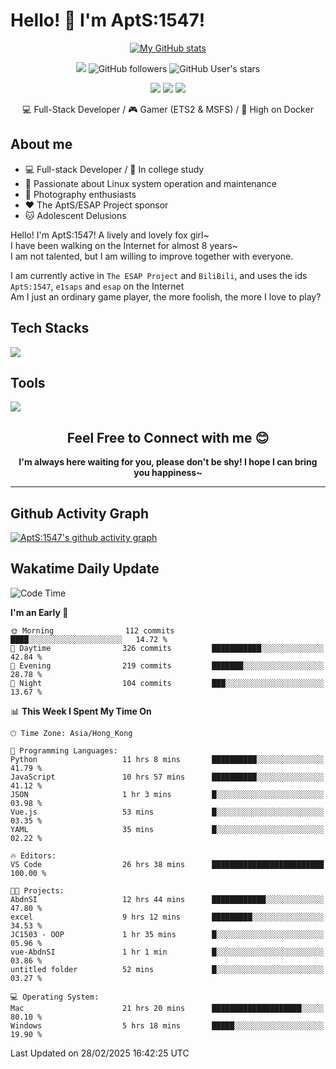 # Hello! 👋 I'm AptS:1547! 

<div align="center">

 [![My GitHub stats](https://github-readme-stats.vercel.app/api?username=AptS-1547&show_icons=true&theme=transparent)](https://github.com/AptS-1547)

 ![](https://komarev.com/ghpvc/?username=AptS-1547&color=blue&style=flat-square)
 ![GitHub followers](https://img.shields.io/github/followers/AptS-1547?style=flat-square)
 ![GitHub User's stars](https://img.shields.io/github/stars/AptS-1547?style=flat-square)
 
 [![](https://img.shields.io/badge/website-4493f8?style=for-the-badge&logo=About.me&logoColor=white)](https://esaps.net/)
 [![](https://img.shields.io/badge/RSS-4493f8?style=for-the-badge&logo=rss&logoColor=white)](https://esaps.net/feed/)
 [![](https://img.shields.io/badge/Email-4493f8?style=for-the-badge&logo=gmail&logoColor=white)](mailto:apts-1547@esaps.net)

 💻 Full-Stack Developer / 🎮 Gamer (ETS2 & MSFS) / 🐋 High on Docker

</div>

## About me

- 💻 Full-stack Developer / 🏫 In college study
- 📶 Passionate about Linux system operation and maintenance
- 📸 Photography enthusiasts
- ❤ The AptS/ESAP Project sponsor
- 🐱 Adolescent Delusions

Hello! I'm AptS:1547! A lively and lovely fox girl~  
I have been walking on the Internet for almost 8 years~  
I am not talented, but I am willing to improve together with everyone.  

I am currently active in `The ESAP Project` and `BiliBili`, and uses the ids `AptS:1547`, `e1saps` and `esap` on the Internet  
Am I just an ordinary game player, the more foolish, the more I love to play?  

## Tech Stacks
<a href="https://skillicons.dev">
  <img src="https://skillicons.dev/icons?i=py,arduino,php,html,css,javascript,typescript,bash,java,kotlin,vue,go,nodejs,cpp,rust,tailwind" />
</a>
   
## Tools

<a href="https://skillicons.dev">
  <img src="https://skillicons.dev/icons?i=ae,pr,ps,au,blender,visualstudio,vscode,androidstudio,idea,anaconda,gradle,maven,npm,vite,yarn,cloudflare,docker,git,github,githubactions,jenkins,nginx,workers,wordpress,sentry,grafana,prometheus,postgres,mysql,mongodb,redis" />
</a>

## <div align="center"> Feel Free to Connect with me 😊 </div>

**<div align="center">I'm always here waiting for you, please don't be shy! I hope I can bring you happiness~</div>**

----------------------

## Github Activity Graph

[![AptS:1547's github activity graph](https://github-readme-activity-graph.vercel.app/graph?username=AptS-1547&theme=react-dark)](https://github.com/AptS-1547)

## Wakatime Daily Update

<!--START_SECTION:waka-->
![Code Time](http://img.shields.io/badge/Code%20Time-270%20hrs%2050%20mins-blue)

**I'm an Early 🐤** 

```text
🌞 Morning                112 commits         ████░░░░░░░░░░░░░░░░░░░░░   14.72 % 
🌆 Daytime                326 commits         ███████████░░░░░░░░░░░░░░   42.84 % 
🌃 Evening                219 commits         ███████░░░░░░░░░░░░░░░░░░   28.78 % 
🌙 Night                  104 commits         ███░░░░░░░░░░░░░░░░░░░░░░   13.67 % 
```


📊 **This Week I Spent My Time On** 

```text
🕑︎ Time Zone: Asia/Hong_Kong

💬 Programming Languages: 
Python                   11 hrs 8 mins       ██████████░░░░░░░░░░░░░░░   41.79 % 
JavaScript               10 hrs 57 mins      ██████████░░░░░░░░░░░░░░░   41.12 % 
JSON                     1 hr 3 mins         █░░░░░░░░░░░░░░░░░░░░░░░░   03.98 % 
Vue.js                   53 mins             █░░░░░░░░░░░░░░░░░░░░░░░░   03.35 % 
YAML                     35 mins             █░░░░░░░░░░░░░░░░░░░░░░░░   02.22 % 

🔥 Editors: 
VS Code                  26 hrs 38 mins      █████████████████████████   100.00 % 

🐱‍💻 Projects: 
AbdnSI                   12 hrs 44 mins      ████████████░░░░░░░░░░░░░   47.80 % 
excel                    9 hrs 12 mins       █████████░░░░░░░░░░░░░░░░   34.53 % 
JC1503 - OOP             1 hr 35 mins        █░░░░░░░░░░░░░░░░░░░░░░░░   05.96 % 
vue-AbdnSI               1 hr 1 min          █░░░░░░░░░░░░░░░░░░░░░░░░   03.86 % 
untitled folder          52 mins             █░░░░░░░░░░░░░░░░░░░░░░░░   03.27 % 

💻 Operating System: 
Mac                      21 hrs 20 mins      ████████████████████░░░░░   80.10 % 
Windows                  5 hrs 18 mins       █████░░░░░░░░░░░░░░░░░░░░   19.90 % 
```


 Last Updated on 28/02/2025 16:42:25 UTC
<!--END_SECTION:waka-->

